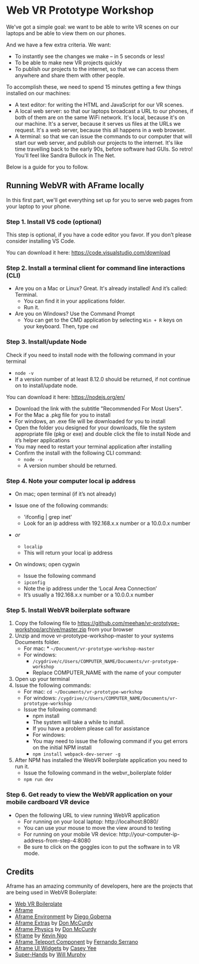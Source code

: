 # Web VR Prototype Workshop

We've got a simple goal: we want to be able to write VR scenes on our laptops and be able to view them on our phones.

And we have a few extra criteria. We want:

- To instantly see the changes we make – in 5 seconds or less!
- To be able to make new VR projects quickly
- To publish our projects to the internet, so that we can access them anywhere and share them with other people.

To accomplish these, we need to spend 15 minutes getting a few things installed on our machines:

- A text editor: for writing the HTML and JavaScript for our VR scenes.
- A local web server: so that our laptops broadcast a URL to our phones, if both of them are on the same WiFi network. It's local, because it's on our machine. It's a server, because it serves us files at the URLs we request. It's a web server, because this all happens in a web browser.
- A terminal: so that we can issue the commands to our computer that will start our web server, and publish our projects to the internet. It's like time travelling back to the early 90s, before software had GUIs. So retro! You'll feel like Sandra Bullock in The Net.

Below is a guide for you to follow.

## Running WebVR with AFrame locally

In this first part, we'll get everything set up for you to serve web pages from your laptop to your phone.

### Step 1. Install VS code (optional)

This step is optional, if you have a code editor you favor. If you don’t please consider installing VS Code.

You can download it here: https://code.visualstudio.com/download

### Step 2. Install a terminal client for command line interactions (CLI) 

- Are you on a Mac or Linux? Great. It's already installed! And it’s called: Terminal.
  - You can find it in your applications folder.
  - Run it. 
- Are you on Windows? Use the Command Prompt
  - You can get to the CMD application by selecting `Win + R` keys on your keyboard. Then, type `cmd`

### Step 3. Install/update Node

Check if you need to install node with the following command in your terminal

- `node -v` 
- If a version number of at least 8.12.0 should be returned, if not continue on to install/update node.

You can download it here: https://nodejs.org/en/

- Download the link with the subtitle "Recommended For Most Users".
- For the Mac a .pkg file for you to install
- For windows, an .exe file will be downloaded for you to install
- Open the folder you designed for your downloads, file the system appropriate file (pkg or exe) and double click the file to install Node and it’s helper applications
- You may need to restart your terminal application after installing
- Confirm the install with the following CLI command:
  - `node -v`
  - A version number should be returned.

### Step 4. Note your computer local ip address

- On mac; open terminal (if it’s not already)
- Issue one of the following commands:
  - 'ifconfig | grep inet'
  - Look for an ip address with 192.168.x.x number or a 10.0.0.x number

- *or* 
  - `localip`
  - This will return your local ip address

- On windows; open cygwin
  - Issue the following command
  - `ipconfig`
  - Note the ip address under the ‘Local Area Connection’
  - It’s usually a 192.168.x.x number or a 10.0.0.x number

### Step 5. Install WebVR boilerplate software

1.  Copy the following file to https://github.com/meehae/vr-prototype-workshop/archive/master.zip from your browser
2.  Unzip and move vr-prototype-workshop-master to your systems Documents folder.
    - For mac: \* `~/Document/vr-prototype-workshop-master`
    - For windows:
      - `/cygdrive/c/Users/COMPUTER_NAME/Documents/vr-prototype-workshop`
      - Replace COMPUTER_NAME with the name of your computer
3.  Open up your terminal
4.  Issue the following commands:
    - For mac: `cd ~/Documents/vr-prototype-workshop`
    - For windows: `/cygdrive/c/Users/COMPUTER_NAME/Documents/vr-prototype-workshop`
    - Issue the following command:
      - npm install
      - The system will take a while to install.
      - If you have a problem please call for assistance
      - For windows:
      - You may need to issue the following command if you get errors on the initial NPM install
      - `npm install webpack-dev-server -g`
5.  After NPM has installed the WebVR boilerplate application you need to run it.
    - Issue the following command in the webvr_boilerplate folder 
    - `npm run dev`

### Step 6. Get ready to view the WebVR application on your mobile cardboard VR device

- Open the following URL to view running WebVR application
  - For running on your local laptop: http://localhost:8080/
  - You can use your mouse to move the view around to testing
  - For running on your mobile VR device: http://your-computer-ip-address-from-step-4:8080
  - Be sure to click on the goggles icon to put the software in to VR mode.

## Credits

Aframe has an amazing community of developers, here are the projects that are being used in WebVR Boilerplate:

- [Web VR Boilerplate](https://github.com/ianpetrarca/webvr_boilerplate)
- [Aframe](https://github.com/aframevr/aframe)
- [Aframe Environment](https://github.com/feiss/aframe-environment-component) by [Diego Goberna](http://feiss.be/)
- [Aframe Extras](https://github.com/donmccurdy/aframe-extras) by [Don McCurdy](https://www.donmccurdy.com/)
- [Aframe Physics](https://github.com/donmccurdy/aframe-physics-system) by [Don McCurdy](https://www.donmccurdy.com/)
- [Kframe](https://github.com/ngokevin/kframe/) by [Kevin Ngo](http://ngokevin.com/)
- [Aframe Teleport Component](https://github.com/fernandojsg/aframe-teleport-controls) by [Fernando Serrano](http://fernandojsg.com/blog/)
- [Aframe UI Widgets](https://github.com/caseyyee/aframe-ui-widgets) by [Casey Yee](https://twitter.com/whoyee?lang=en)
- [Super-Hands](https://github.com/wmurphyrd/aframe-super-hands-component) by [Will Murphy](https://social.coop/@datatitian)
